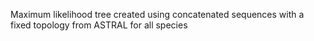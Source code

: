 Maximum likelihood tree created using concatenated sequences with a fixed topology from ASTRAL for all species
